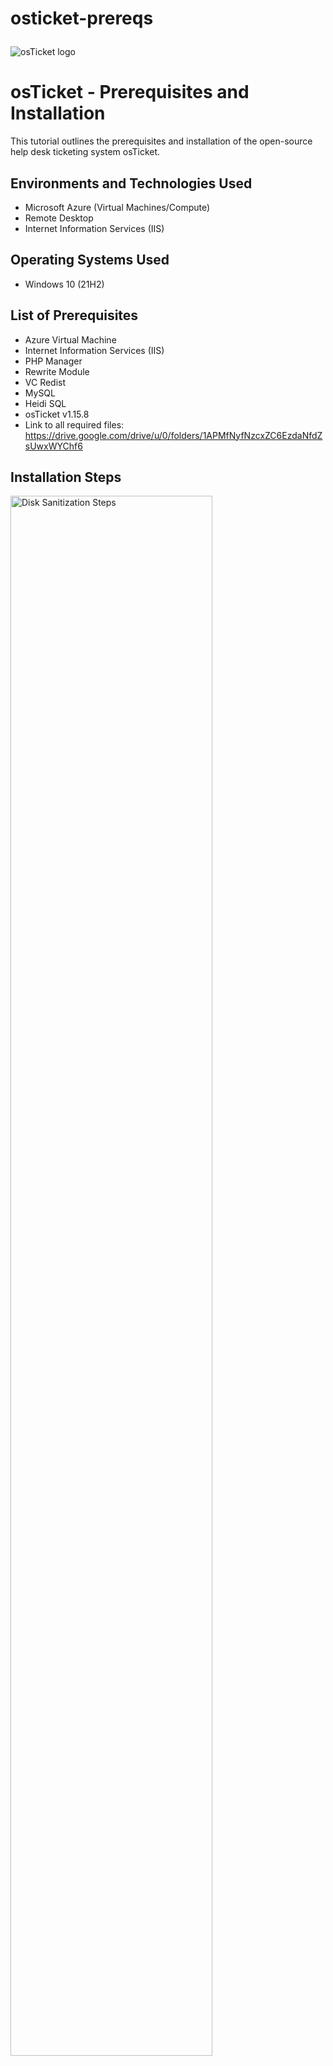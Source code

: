 # osticket-prereqs<p align="center">
<img src="https://i.imgur.com/Clzj7Xs.png" alt="osTicket logo"/>
</p>

<h1>osTicket - Prerequisites and Installation</h1>
This tutorial outlines the prerequisites and installation of the open-source help desk ticketing system osTicket.<br />






<h2>Environments and Technologies Used</h2>

- Microsoft Azure (Virtual Machines/Compute)
- Remote Desktop
- Internet Information Services (IIS)

<h2>Operating Systems Used </h2>

- Windows 10</b> (21H2)

<h2>List of Prerequisites</h2>

- Azure Virtual Machine
- Internet Information Services (IIS)
- PHP Manager
- Rewrite Module
- VC Redist
- MySQL
- Heidi SQL
- osTicket v1.15.8
- Link to all required files: https://drive.google.com/drive/u/0/folders/1APMfNyfNzcxZC6EzdaNfdZsUwxWYChf6

<h2>Installation Steps</h2>

<p>
<img src="" height="80%" width="80%" alt="Disk Sanitization Steps"/>
</p>
<p>
Head to https://portal.azure.com/ and create a Virtual Machine running Windows 10 Pro, Version 22H2 -x64 Gen2. For the Size of the Virtual Machine select one with 2 vCPUs and 8 GiB memory.

Once the Machine is complete copy the Public ip address of the VM and use Remote Desktop Connection (windows) or the Windows app (macOS) to remote into the VM.
</p>
<br />
<h2>Step 2: Prepare the Environment</h2>
 1. Download osTicket Installation Files
     - Download the osTicket-Installation-Files.zip and unzip it on your desktop. The extracted folder should be called osTicket-Installation-Files.


 2. Install IIS and Enable CGI Support
    To run PHP scripts, you'll need to install IIS (Internet Information Services) and enable CGI:
     - Go to Control Panel > Programs > Turn Windows Features On or Off.
     - Expand World Wide Web Services > Application Development Features, and check CGI.

 3. Install PHP Manager for IIS
     - Navigate to the osTicket-Installation-Files folder and run PHPManagerForIIS_V1.5.0.msi.

 4. Install the Rewrite Module
     - From the osTicket-Installation-Files folder, run rewrite_amd64_en-US.msi to install the URL Rewrite module for IIS.
<p>
<img src="" height="80%" width="80%" alt="Disk Sanitization Steps"/>
</p>
<p>
Lorem ipsum dolor sit amet, consectetur adipiscing elit, sed do eiusmod tempor incididunt ut labore et dolore magna aliqua. Ut enim ad minim veniam, quis nostrud exercitation ullamco laboris nisi ut aliquip ex ea commodo consequat. Duis aute irure dolor in reprehenderit in voluptate velit esse cillum dolore eu fugiat nulla pariatur.
</p>
<br />

<p>
<img src="" height="80%" width="80%" alt="Disk Sanitization Steps"/>
</p>
<p>
Lorem ipsum dolor sit amet, consectetur adipiscing elit, sed do eiusmod tempor incididunt ut labore et dolore magna aliqua. Ut enim ad minim veniam, quis nostrud exercitation ullamco laboris nisi ut aliquip ex ea commodo consequat. Duis aute irure dolor in reprehenderit in voluptate velit esse cillum dolore eu fugiat nulla pariatur.
</p>
<br />
